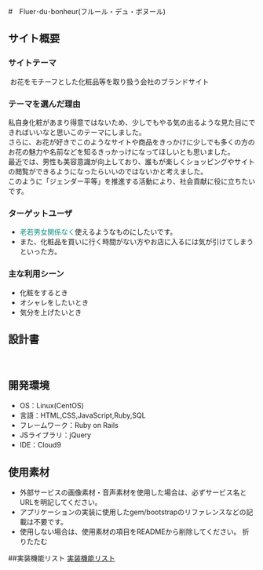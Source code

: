 #　Fluer･du･bonheur(フルール・デュ・ボヌール)
​
## サイト概要
### サイトテーマ
​ お花をモチーフとした化粧品等を取り扱う会社のブランドサイト
### テーマを選んだ理由
 私自身化粧があまり得意ではないため、少しでもやる気の出るような見た目にできればいいなと思いこのテーマにしました。</br>
 さらに、お花が好きでこのようなサイトや商品をきっかけに少しでも多くの方のお花の魅力や名前などを知るきっかっけになってほしいとも思いました。</br>
 最近では、男性も美容意識が向上しており、誰もが楽しくショッピングやサイトの閲覧ができるようになったらいいのではないかと考えました。</br>
 このように「ジェンダー平等」を推進する活動により、社会貢献に役に立ちたいです。
### ターゲットユーザ
* <font color="0c907d">老若男女関係なく</font>使えるようなものにしたいです。
* また、化粧品を買いに行く時間がない方やお店に入るには気が引けてしまうといった方。
### 主な利用シーン
* 化粧をするとき
* オシャレをしたいとき
* 気分を上げたいとき
## 設計書
​
## 開発環境
- OS：Linux(CentOS)
- 言語：HTML,CSS,JavaScript,Ruby,SQL
- フレームワーク：Ruby on Rails
- JSライブラリ：jQuery
- IDE：Cloud9
​
## 使用素材
- 外部サービスの画像素材・音声素材を使用した場合は、必ずサービス名とURLを明記してください。
- アプリケーションの実装に使用したgem/bootstrapのリファレンスなどの記載は不要です。
- 使用しない場合は、使用素材の項目をREADMEから削除してください。
折りたたむ

##実装機能リスト
[実装機能リスト](https://docs.google.com/spreadsheets/d/1ixbunnamu9RIP0kuwsbsDyIti1Ks4xZuxoGyMQ-0HhI/edit?usp=sharing)